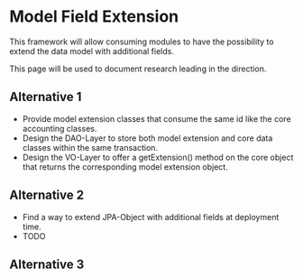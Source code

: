 # Model Field Extension

This framework will allow consuming modules to have the possibility to extend the data model with additional fields.

This page will be used to document research leading in the direction.

## Alternative 1

- Provide model extension classes that consume the same id like the core accounting classes.
- Design the DAO-Layer to store both model extension and core data classes within the same transaction.
- Design the VO-Layer to offer a getExtension() method on the core object that returns the corresponding model extension object.

## Alternative 2

- Find a way to extend JPA-Object with additional fields at deployment time.
- TODO

## Alternative 3
 